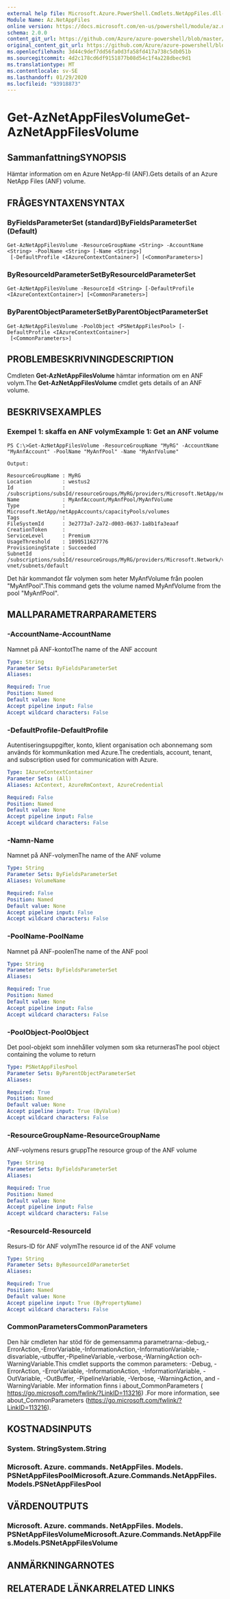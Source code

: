 ```yaml
---
external help file: Microsoft.Azure.PowerShell.Cmdlets.NetAppFiles.dll-Help.xml
Module Name: Az.NetAppFiles
online version: https://docs.microsoft.com/en-us/powershell/module/az.netappfiles/get-aznetappfilesvolume
schema: 2.0.0
content_git_url: https://github.com/Azure/azure-powershell/blob/master/src/NetAppFiles/NetAppFiles/help/Get-AzNetAppFilesVolume.md
original_content_git_url: https://github.com/Azure/azure-powershell/blob/master/src/NetAppFiles/NetAppFiles/help/Get-AzNetAppFilesVolume.md
ms.openlocfilehash: 3d44c9def7dd56fa0d3fa58fd417a738c5db051b
ms.sourcegitcommit: 4d2c178cd6df9151877b08d54c1f4a228dbec9d1
ms.translationtype: MT
ms.contentlocale: sv-SE
ms.lasthandoff: 01/29/2020
ms.locfileid: "93918873"
---
```

# <span data-ttu-id="8900e-101">Get-AzNetAppFilesVolume</span><span class="sxs-lookup"><span data-stu-id="8900e-101">Get-AzNetAppFilesVolume</span></span>

## <span data-ttu-id="8900e-102">Sammanfattning</span><span class="sxs-lookup"><span data-stu-id="8900e-102">SYNOPSIS</span></span>
<span data-ttu-id="8900e-103">Hämtar information om en Azure NetApp-fil (ANF).</span><span class="sxs-lookup"><span data-stu-id="8900e-103">Gets details of an Azure NetApp Files (ANF) volume.</span></span>

## <span data-ttu-id="8900e-104">FRÅGESYNTAXEN</span><span class="sxs-lookup"><span data-stu-id="8900e-104">SYNTAX</span></span>

### <span data-ttu-id="8900e-105">ByFieldsParameterSet (standard)</span><span class="sxs-lookup"><span data-stu-id="8900e-105">ByFieldsParameterSet (Default)</span></span>
```
Get-AzNetAppFilesVolume -ResourceGroupName <String> -AccountName <String> -PoolName <String> [-Name <String>]
 [-DefaultProfile <IAzureContextContainer>] [<CommonParameters>]
```

### <span data-ttu-id="8900e-106">ByResourceIdParameterSet</span><span class="sxs-lookup"><span data-stu-id="8900e-106">ByResourceIdParameterSet</span></span>
```
Get-AzNetAppFilesVolume -ResourceId <String> [-DefaultProfile <IAzureContextContainer>] [<CommonParameters>]
```

### <span data-ttu-id="8900e-107">ByParentObjectParameterSet</span><span class="sxs-lookup"><span data-stu-id="8900e-107">ByParentObjectParameterSet</span></span>
```
Get-AzNetAppFilesVolume -PoolObject <PSNetAppFilesPool> [-DefaultProfile <IAzureContextContainer>]
 [<CommonParameters>]
```

## <span data-ttu-id="8900e-108">PROBLEMBESKRIVNING</span><span class="sxs-lookup"><span data-stu-id="8900e-108">DESCRIPTION</span></span>
<span data-ttu-id="8900e-109">Cmdleten **Get-AzNetAppFilesVolume** hämtar information om en ANF volym.</span><span class="sxs-lookup"><span data-stu-id="8900e-109">The **Get-AzNetAppFilesVolume** cmdlet gets details of an ANF volume.</span></span>

## <span data-ttu-id="8900e-110">BESKRIVS</span><span class="sxs-lookup"><span data-stu-id="8900e-110">EXAMPLES</span></span>

### <span data-ttu-id="8900e-111">Exempel 1: skaffa en ANF volym</span><span class="sxs-lookup"><span data-stu-id="8900e-111">Example 1: Get an ANF volume</span></span>
```
PS C:\>Get-AzNetAppFilesVolume -ResourceGroupName "MyRG" -AccountName "MyAnfAccount" -PoolName "MyAnfPool" -Name "MyAnfVolume"

Output:

ResourceGroupName : MyRG
Location          : westus2
Id                : /subscriptions/subsId/resourceGroups/MyRG/providers/Microsoft.NetApp/netAppAccounts/MyAnfAccount/capacityPools/MyAnfPool/volumes/MyAnfVolume
Name              : MyAnfAccount/MyAnfPool/MyAnfVolume
Type              : Microsoft.NetApp/netAppAccounts/capacityPools/volumes
Tags              :
FileSystemId      : 3e2773a7-2a72-d003-0637-1a8b1fa3eaaf
CreationToken     :
ServiceLevel      : Premium
UsageThreshold    : 1099511627776
ProvisioningState : Succeeded
SubnetId          : /subscriptions/subsId/resourceGroups/MyRG/providers/Microsoft.Network/virtualNetworks/MyRG-vnet/subnets/default
```

<span data-ttu-id="8900e-112">Det här kommandot får volymen som heter MyAnfVolume från poolen "MyAnfPool".</span><span class="sxs-lookup"><span data-stu-id="8900e-112">This command gets the volume named MyAnfVolume from the pool "MyAnfPool".</span></span> 

## <span data-ttu-id="8900e-113">MALLPARAMETRAR</span><span class="sxs-lookup"><span data-stu-id="8900e-113">PARAMETERS</span></span>

### <span data-ttu-id="8900e-114">-AccountName</span><span class="sxs-lookup"><span data-stu-id="8900e-114">-AccountName</span></span>
<span data-ttu-id="8900e-115">Namnet på ANF-kontot</span><span class="sxs-lookup"><span data-stu-id="8900e-115">The name of the ANF account</span></span>

```yaml
Type: String
Parameter Sets: ByFieldsParameterSet
Aliases:

Required: True
Position: Named
Default value: None
Accept pipeline input: False
Accept wildcard characters: False
```

### <span data-ttu-id="8900e-116">-DefaultProfile</span><span class="sxs-lookup"><span data-stu-id="8900e-116">-DefaultProfile</span></span>
<span data-ttu-id="8900e-117">Autentiseringsuppgifter, konto, klient organisation och abonnemang som används för kommunikation med Azure.</span><span class="sxs-lookup"><span data-stu-id="8900e-117">The credentials, account, tenant, and subscription used for communication with Azure.</span></span>

```yaml
Type: IAzureContextContainer
Parameter Sets: (All)
Aliases: AzContext, AzureRmContext, AzureCredential

Required: False
Position: Named
Default value: None
Accept pipeline input: False
Accept wildcard characters: False
```

### <span data-ttu-id="8900e-118">-Namn</span><span class="sxs-lookup"><span data-stu-id="8900e-118">-Name</span></span>
<span data-ttu-id="8900e-119">Namnet på ANF-volymen</span><span class="sxs-lookup"><span data-stu-id="8900e-119">The name of the ANF volume</span></span>

```yaml
Type: String
Parameter Sets: ByFieldsParameterSet
Aliases: VolumeName

Required: False
Position: Named
Default value: None
Accept pipeline input: False
Accept wildcard characters: False
```

### <span data-ttu-id="8900e-120">-PoolName</span><span class="sxs-lookup"><span data-stu-id="8900e-120">-PoolName</span></span>
<span data-ttu-id="8900e-121">Namnet på ANF-poolen</span><span class="sxs-lookup"><span data-stu-id="8900e-121">The name of the ANF pool</span></span>

```yaml
Type: String
Parameter Sets: ByFieldsParameterSet
Aliases:

Required: True
Position: Named
Default value: None
Accept pipeline input: False
Accept wildcard characters: False
```

### <span data-ttu-id="8900e-122">-PoolObject</span><span class="sxs-lookup"><span data-stu-id="8900e-122">-PoolObject</span></span>
<span data-ttu-id="8900e-123">Det pool-objekt som innehåller volymen som ska returneras</span><span class="sxs-lookup"><span data-stu-id="8900e-123">The pool object containing the volume to return</span></span>

```yaml
Type: PSNetAppFilesPool
Parameter Sets: ByParentObjectParameterSet
Aliases:

Required: True
Position: Named
Default value: None
Accept pipeline input: True (ByValue)
Accept wildcard characters: False
```

### <span data-ttu-id="8900e-124">-ResourceGroupName</span><span class="sxs-lookup"><span data-stu-id="8900e-124">-ResourceGroupName</span></span>
<span data-ttu-id="8900e-125">ANF-volymens resurs grupp</span><span class="sxs-lookup"><span data-stu-id="8900e-125">The resource group of the ANF volume</span></span>

```yaml
Type: String
Parameter Sets: ByFieldsParameterSet
Aliases:

Required: True
Position: Named
Default value: None
Accept pipeline input: False
Accept wildcard characters: False
```

### <span data-ttu-id="8900e-126">-ResourceId</span><span class="sxs-lookup"><span data-stu-id="8900e-126">-ResourceId</span></span>
<span data-ttu-id="8900e-127">Resurs-ID för ANF volym</span><span class="sxs-lookup"><span data-stu-id="8900e-127">The resource id of the ANF volume</span></span>

```yaml
Type: String
Parameter Sets: ByResourceIdParameterSet
Aliases:

Required: True
Position: Named
Default value: None
Accept pipeline input: True (ByPropertyName)
Accept wildcard characters: False
```

### <span data-ttu-id="8900e-128">CommonParameters</span><span class="sxs-lookup"><span data-stu-id="8900e-128">CommonParameters</span></span>
<span data-ttu-id="8900e-129">Den här cmdleten har stöd för de gemensamma parametrarna:-debug,-ErrorAction,-ErrorVariable,-InformationAction,-InformationVariable,-disvariable,-utbuffer,-PipelineVariable,-verbose,-WarningAction och-WarningVariable.</span><span class="sxs-lookup"><span data-stu-id="8900e-129">This cmdlet supports the common parameters: -Debug, -ErrorAction, -ErrorVariable, -InformationAction, -InformationVariable, -OutVariable, -OutBuffer, -PipelineVariable, -Verbose, -WarningAction, and -WarningVariable.</span></span>
<span data-ttu-id="8900e-130">Mer information finns i about_CommonParameters ( https://go.microsoft.com/fwlink/?LinkID=113216) .</span><span class="sxs-lookup"><span data-stu-id="8900e-130">For more information, see about_CommonParameters (https://go.microsoft.com/fwlink/?LinkID=113216).</span></span>

## <span data-ttu-id="8900e-131">KOSTNADS</span><span class="sxs-lookup"><span data-stu-id="8900e-131">INPUTS</span></span>

### <span data-ttu-id="8900e-132">System. String</span><span class="sxs-lookup"><span data-stu-id="8900e-132">System.String</span></span>

### <span data-ttu-id="8900e-133">Microsoft. Azure. commands. NetAppFiles. Models. PSNetAppFilesPool</span><span class="sxs-lookup"><span data-stu-id="8900e-133">Microsoft.Azure.Commands.NetAppFiles.Models.PSNetAppFilesPool</span></span>

## <span data-ttu-id="8900e-134">VÄRDEN</span><span class="sxs-lookup"><span data-stu-id="8900e-134">OUTPUTS</span></span>

### <span data-ttu-id="8900e-135">Microsoft. Azure. commands. NetAppFiles. Models. PSNetAppFilesVolume</span><span class="sxs-lookup"><span data-stu-id="8900e-135">Microsoft.Azure.Commands.NetAppFiles.Models.PSNetAppFilesVolume</span></span>

## <span data-ttu-id="8900e-136">ANMÄRKNINGAR</span><span class="sxs-lookup"><span data-stu-id="8900e-136">NOTES</span></span>

## <span data-ttu-id="8900e-137">RELATERADE LÄNKAR</span><span class="sxs-lookup"><span data-stu-id="8900e-137">RELATED LINKS</span></span>
